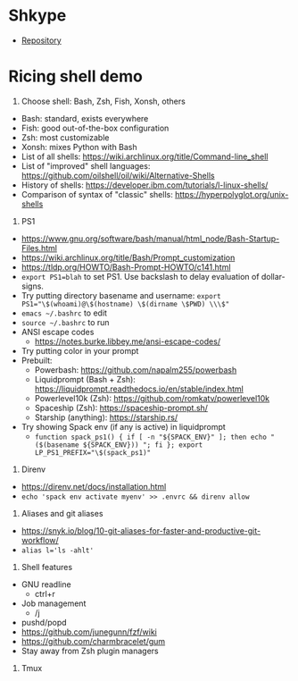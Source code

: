 # Shkype

- [Repository](https://github.com/Evidlo/shkype/)


# Ricing shell demo

1. Choose shell: Bash, Zsh, Fish, Xonsh, others
  - Bash: standard, exists everywhere
  - Fish: good out-of-the-box configuration
  - Zsh: most customizable
  - Xonsh: mixes Python with Bash
  - List of all shells: https://wiki.archlinux.org/title/Command-line_shell
  - List of "improved" shell languages: https://github.com/oilshell/oil/wiki/Alternative-Shells
  - History of shells: https://developer.ibm.com/tutorials/l-linux-shells/
  - Comparison of syntax of "classic" shells: https://hyperpolyglot.org/unix-shells
1. PS1
  - https://www.gnu.org/software/bash/manual/html_node/Bash-Startup-Files.html
  - https://wiki.archlinux.org/title/Bash/Prompt_customization
  - https://tldp.org/HOWTO/Bash-Prompt-HOWTO/c141.html
  - `export PS1=blah` to set PS1. Use backslash to delay evaluation of dollar-signs.
  - Try putting directory basename and username: `export PS1="\$(whoami)@\$(hostname) \$(dirname \$PWD) \\\$"`
  - `emacs ~/.bashrc` to edit
  - `source ~/.bashrc` to run
  - ANSI escape codes
    - https://notes.burke.libbey.me/ansi-escape-codes/
  - Try putting color in your prompt
  - Prebuilt:
    - Powerbash: https://github.com/napalm255/powerbash
    - Liquidprompt (Bash + Zsh): https://liquidprompt.readthedocs.io/en/stable/index.html
    - Powerlevel10k (Zsh): https://github.com/romkatv/powerlevel10k
    - Spaceship (Zsh): https://spaceship-prompt.sh/
	- Starship (anything): https://starship.rs/
  - Try showing Spack env (if any is active) in liquidprompt
    - `function spack_ps1() { if [ -n "${SPACK_ENV}" ]; then echo "($(basename ${SPACK_ENV})) "; fi }; export LP_PS1_PREFIX="\$(spack_ps1)"`
1. Direnv
  - https://direnv.net/docs/installation.html
  - `echo 'spack env activate myenv' >> .envrc && direnv allow`
1. Aliases and git aliases
  - https://snyk.io/blog/10-git-aliases-for-faster-and-productive-git-workflow/
  - `alias l='ls -ahlt'`
1. Shell features
  - GNU readline
    - ctrl+r
  - Job management
    - /j
  - pushd/popd
  - https://github.com/junegunn/fzf/wiki
  - https://github.com/charmbracelet/gum
  - Stay away from Zsh plugin managers
1. Tmux
